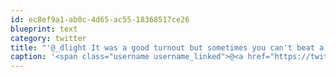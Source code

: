 ```yaml
---
id: ec8ef9a1-ab0c-4d65-ac55-18368517ce26
blueprint: text
category: twitter
title: "'@_dlight It was a good turnout but sometimes you can't beat a quiet night at home with a quality cup of tea."
caption: '<span class="username username_linked">@<a href="https://twitter.com/_dlight" title="Битюцкий Корнилий">_dlight</a></span> It was a good turnout but sometimes you can''t beat a quiet night at home with a quality cup of tea.'
---
```

